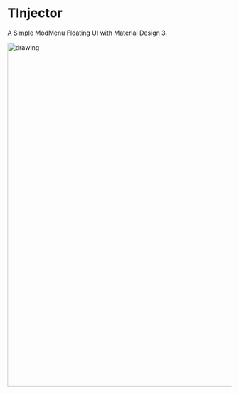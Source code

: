 # TInjector
A Simple ModMenu Floating UI with Material Design 3.

<img src="https://github.com/trindadedev13/TInjector/tree/dev/res/video.gif" alt="drawing" height="772" />